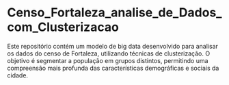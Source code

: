 # Censo_Fortaleza_analise_de_Dados_com_Clusterizacao
Este repositório contém um modelo de big data desenvolvido para analisar os dados do censo de Fortaleza, utilizando técnicas de clusterização. O objetivo é segmentar a população em grupos distintos, permitindo uma compreensão mais profunda das características demográficas e sociais da cidade.
